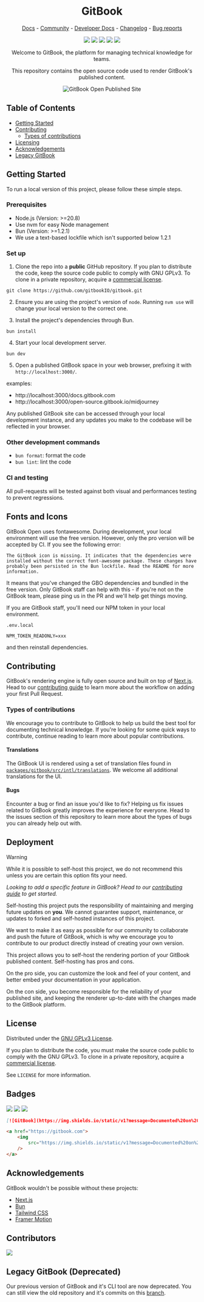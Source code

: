 <h1 align="center">GitBook</h1>

<p align="center">
  <a href="https://docs.gitbook.com/">Docs</a> - <a href="https://github.com/GitbookIO/community">Community</a> - <a href="https://developer.gitbook.com/">Developer Docs</a> - <a href="https://changelog.gitbook.com/">Changelog</a> - <a href="https://github.com/GitbookIO/gitbook/issues/new?assignees=&labels=bug&template=bug_report.md">Bug reports</a> 
</p>

<p align="center">
  <a href="https://gitbook.com"><img src="https://img.shields.io/static/v1?message=Documented%20on%20GitBook&logo=gitbook&logoColor=ffffff&label=%20&labelColor=5c5c5c&color=3F89A1"></a>
  <a href="#"><img src="https://img.shields.io/badge/Open_Source-❤️-FDA599?"/></a>
  <a href="/LICENSE"><img src="https://img.shields.io/badge/License-GNU_GPLv3-F4E28D"/></a>
  <a href="/.github/CONTRIBUTING.md"><img src="https://img.shields.io/github/contributors/gitbookIO/gitbook"/></a>
  <a href="https://github.com/gitbookIO/gitbook/issues"><img src="https://img.shields.io/github/issues/gitbookIO/gitbook"/></a>
</p>

<p align="center">Welcome to GitBook, the platform for managing technical knowledge for teams.</p>

<p align="center">This repository contains the open source code used to render GitBook's published content.</p>

<p align="center">
  <img alt="GitBook Open Published Site" src="./assets/published-site.png">
</p>

## Table of Contents

-   [Getting Started](#getting-started)
-   [Contributing](#contributing)
    -   [Types of contributions](#types-of-contributions)
-   [Licensing](#license)
-   [Acknowledgements](#acknowledgements)
-   [Legacy GitBook](#legacy-gitbook-deprecated)

## Getting Started

To run a local version of this project, please follow these simple steps.

### Prerequisites

-   Node.js (Version: >=20.8)
  - Use nvm for easy Node management
-   Bun (Version: >=1.2.1)
  - We use a text-based lockfile which isn't supported below 1.2.1

### Set up

1. Clone the repo into a **public** GitHub repository. If you plan to distribute the code, keep the source code public to comply with GNU GPLv3. To clone in a private repository, acquire a [commercial license](https://www.gitbook.com/pricing).

```
git clone https://github.com/gitbookIO/gitbook.git
```

2. Ensure you are using the project's version of `node`. Running `nvm use` will change your local version to the correct one.

3. Install the project's dependencies through Bun.

```
bun install
```

4. Start your local development server.

```
bun dev
```

5. Open a published GitBook space in your web browser, prefixing it with `http://localhost:3000/`.

examples:

-   http://localhost:3000/docs.gitbook.com
-   http://localhost:3000/open-source.gitbook.io/midjourney

Any published GitBook site can be accessed through your local development instance, and any updates you make to the codebase will be reflected in your browser.

### Other development commands

-   `bun format`: format the code
-   `bun lint`: lint the code

### CI and testing

All pull-requests will be tested against both visual and performances testing to prevent regressions.

## Fonts and Icons

GitBook Open uses fontawesome. During development, your local environment will use the free version. However, only the pro version will be accepted by CI. If you see the following error:

```
The GitBook icon is missing. It indicates that the dependencies were installed without the correct font-awesome package. These changes have probably been persisted in the Bun lockfile. Read the README for more information.
```

It means that you've changed the GBO dependencies and bundled in the free version. Only GitBook staff can help with this - if you're not on the GitBook team, please ping us in the PR and we'll help get things moving.

If you are GitBook staff, you'll need our NPM token in your local environment.

```
.env.local

NPM_TOKEN_READONLY=xxx
```

and then reinstall dependencies.

## Contributing

GitBook's rendering engine is fully open source and built on top of [Next.js](https://nextjs.org/). Head to our [contributing guide](https://github.com/GitbookIO/gitbook/blob/main/.github/CONTRIBUTING.md) to learn more about the workflow on adding your first Pull Request.

### Types of contributions

We encourage you to contribute to GitBook to help us build the best tool for documenting technical knowledge. If you're looking for some quick ways to contribute, continue reading to learn more about popular contributions.

#### Translations

The GitBook UI is rendered using a set of translation files found in [`packages/gitbook/src/intl/translations`](/packages/gitbook/src/intl/translations/). We welcome all additional translations for the UI.

#### Bugs

Encounter a bug or find an issue you'd like to fix? Helping us fix issues related to GitBook greatly improves the experience for everyone. Head to the issues section of this repository to learn more about the types of bugs you can already help out with.

## Deployment

> [!WARNING]  
> While it is possible to self-host this project, we do not recommend this unless you are certain this option fits your need.
>
> _Looking to add a specific feature in GitBook? Head to our [contributing guide](https://github.com/GitbookIO/gitbook/blob/main/.github/CONTRIBUTING.md) to get started._
>
> Self-hosting this project puts the responsibility of maintaining and merging future updates on **you**. We cannot guarantee support, maintenance, or updates to forked and self-hosted instances of this project.
>
> We want to make it as easy as possible for our community to collaborate and push the future of GitBook, which is why we encourage you to contribute to our product directly instead of creating your own version.

This project allows you to self-host the rendering portion of your GitBook published content. Self-hosting has pros and cons.

On the pro side, you can customize the look and feel of your content, and better embed your documentation in your application.

On the con side, you become responsible for the reliability of your published site, and keeping the renderer up-to-date with the changes made to the GitBook platform.

## License

Distributed under the [GNU GPLv3 License](https://github.com/GitBookIO/gitbook/blob/main/LICENSE).

If you plan to distribute the code, you must make the source code public to comply with the GNU GPLv3. To clone in a private repository, acquire a [commercial license](https://www.gitbook.com/pricing).

See `LICENSE` for more information.

## Badges

<p align="left">
  <a href="https://gitbook.com"><img src="https://img.shields.io/static/v1?message=Documented%20on%20GitBook&logo=gitbook&logoColor=ffffff&label=%20&labelColor=5c5c5c&color=3F89A1"></a>
  <a href="https://gitbook.com"><img src="https://img.shields.io/static/v1?message=Documented%20on%20GitBook&logo=gitbook&logoColor=ffffff&label=%20&labelColor=5c5c5c&color=F4E28D"></a>
  <a href="https://gitbook.com"><img src="https://img.shields.io/static/v1?message=Documented%20on%20GitBook&logo=gitbook&logoColor=ffffff&label=%20&labelColor=5c5c5c&color=FDA599"></a>
</p>

```md
[![GitBook](https://img.shields.io/static/v1?message=Documented%20on%20GitBook&logo=gitbook&logoColor=ffffff&label=%20&labelColor=5c5c5c&color=3F89A1)](https://gitbook.com/)
```

```html
<a href="https://gitbook.com">
    <img
        src="https://img.shields.io/static/v1?message=Documented%20on%20GitBook&logo=gitbook&logoColor=ffffff&label=%20&labelColor=5c5c5c&color=3F89A1"
    />
</a>
```

## Acknowledgements

GitBook wouldn't be possible without these projects:

-   [Next.js](https://nextjs.org/)
-   [Bun](https://bun.sh/)
-   [Tailwind CSS](https://tailwindcss.com/)
-   [Framer Motion](https://www.npmjs.com/package/framer-motion)

## Contributors

<a href="https://github.com/gitbookIO/gitbook/graphs/contributors">
  <img src="https://contrib.rocks/image?repo=gitbookIO/gitbook" />
</a>

## Legacy GitBook (Deprecated)

Our previous version of GitBook and it's CLI tool are now deprecated. You can still view the old repository and it's commits on this [branch](https://github.com/GitbookIO/gitbook/tree/legacy).
